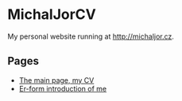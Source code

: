 # MichalJorCV
My personal website running at http://michaljor.cz.

## Pages

- [The main page, my CV](./index.md)
- [Er-form introduction of me](./er.md)
